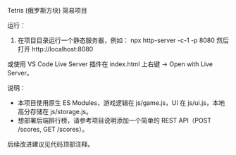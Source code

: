 Tetris (俄罗斯方块) 简易项目

运行：
1. 在项目目录运行一个静态服务器，例如：
   npx http-server -c-1 -p 8080
   然后打开 http://localhost:8080

或使用 VS Code Live Server 插件在 index.html 上右键 -> Open with Live Server。

说明：
- 本项目使用原生 ES Modules，游戏逻辑在 js/game.js，UI 在 js/ui.js，本地高分存储在 js/storage.js。
- 想部署后端排行榜，请参考项目说明添加一个简单的 REST API（POST /scores, GET /scores）。

后续改进建议见代码顶部注释。
